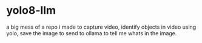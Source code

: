 # yolo8-llm
a big mess of a repo i made to capture video, identify objects in video using yolo, save the image to send to ollama to tell me whats in the image.
